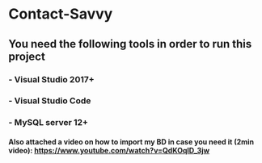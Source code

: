 # Contact-Savvy
## You need the following tools in order to run this project
###   - Visual Studio 2017+
###   - Visual Studio Code
###   - MySQL server 12+
#### Also attached a video on how to import my BD in case you need it (2min video): https://www.youtube.com/watch?v=QdKOqlD_3jw
